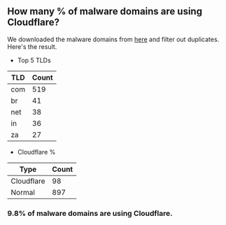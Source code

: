 ## How many % of malware domains are using Cloudflare?


We downloaded the malware domains from [here](https://urlhaus.abuse.ch) and filter out duplicates.
Here's the result.


[//]: # (start replacement)


- Top 5 TLDs

| TLD | Count |
| --- | --- |
| com | 519 |
| br | 41 |
| net | 38 |
| in | 36 |
| za | 27 |


- Cloudflare %

| Type | Count |
| --- | --- |
| Cloudflare | 98 |
| Normal | 897 |


### 9.8% of malware domains are using Cloudflare.